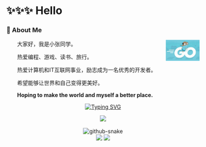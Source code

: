 #  ✨✨✨ Hello

<tr><td>

<!-- About me 关于我 -->
### 🤺 About Me

<img align="right" width="88" src="https://github.com/Zhangcantprogram/Zhangcantprogram/blob/main/images/golang_logo1.png?raw=true" />

<p>&emsp;&emsp;大家好，我是小张同学。</p>
<p>&emsp;&emsp;热爱编程、游戏、读书、旅行。</p>
<p>&emsp;&emsp;热爱计算机和IT互联网事业，励志成为一名优秀的开发者。</p>
<p>&emsp;&emsp;希望能够让世界和自己变得更美好。</p>
<p><strong>&emsp;&emsp;Hoping to make the world and myself a better place.</strong></p>

</td></tr>

<tr>
<td>

<div align="center">

<!-- dynamic typing effect 动态打字效果 -->
  <div align="center">
    <a href="https://git.io/typing-svg">
      <img src="https://readme-typing-svg.demolab.com?font=Fira+Code&size=24&pause=1000&center=true&width=435&lines=%E5%B0%8F%E5%BC%A0%E5%90%8C%E5%AD%A6%E7%A5%9D%E4%BD%A0%E5%BC%80%E5%BF%83%E6%AF%8F%E4%B8%80%E5%A4%A9%EF%BC%81;fmt.Printf(%22Happy+every+day!%22)" alt="Typing SVG" /></a>
    </a>
  </div>

  <!-- knock code pictures 敲代码的图片 -->
  <img src="https://cdn.jsdelivr.net/gh/sun0225SUN/sun0225SUN/assets/images/coding.gif" /><br>

<!-- 贪吃蛇代码贡献动画 -->
  <picture>
    <source media="(prefers-color-scheme: dark)" srcset="https://github.com/Zhangcantprogram/Zhangcantprogram/blob/output/github-contribution-grid-snake-dark.svg" />
    <source media="(prefers-color-scheme: light)" srcset="https://github.com/Zhangcantprogram/Zhangcantprogram/blob/output/github-contribution-grid-snake.svg" />
    <img alt="github-snake" src="github-snake.svg" />
  </picture>
</div>
  
  <div align="center"> 
    <img align="" height="137px" src="https://github-readme-stats.vercel.app/api?username=Zhangcantprogram&hide_title=true&hide_border=true&show_icons=true&include_all_commits=true&line_height=21&bg_color=0,EC6C6C,FFD479,FFFC79,73FA79&theme=graywhite&locale=cn" />
    <img align="" height="137px" src="https://github-readme-stats.vercel.app/api/top-langs/?username=Zhangcantprogram&hide_title=true&hide_border=true&layout=compact&bg_color=0,73FA79,73FDFF,D783FF&theme=graywhite&locale=cn" /><br><br>
  </div>




  

